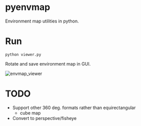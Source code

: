 # pyenvmap

Environment map utilities in python.

# Run

`python viewer.py`

Rotate and save environment map in GUI.

![envmap_viewer](https://user-images.githubusercontent.com/1129855/158065761-a03f4eca-d0b1-4f80-ad68-60a93eed7f39.gif)

# TODO

- Support other 360 deg. formats rather than equirectangular
  - cube map
- Convert to perspective/fisheye
